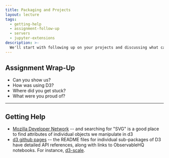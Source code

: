 ```yaml
---
title: Packaging and Projects
layout: lecture
tags:
  - getting-help
  - assignment-follow-up
  - servers
  - jupyter-extensions
description: >-
  We'll start with following up on your projects and discussing what came up during office hours, then talk about how you can "get help" from online sources.
---
```


## Assignment Wrap-Up

<ul>
<li class="fragment">Can you show us?</li>
<li class="fragment">How was using D3?</li>
<li class="fragment">Where did you get stuck?</li>
<li class="fragment">What were you proud of?</li>
</ul>

---

## Getting Help

 * [Mozilla Developer Network](https://developer.mozilla.org/en-US/) -- and searching for "SVG" is a good place to find attributes of individual objects we manipulate in d3
 * [d3 github pages](https://github.com/d3) -- the README files for individual sub-packages of D3 have detailed API references, along with links to ObservableHQ notebooks.  For instance, [d3-scale](https://github.com/d3/d3-scale).
